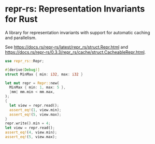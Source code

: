 # repr-rs: Representation Invariants for Rust
A library for representation invariants with support for automatic caching and parallelism.

See https://docs.rs/repr-rs/latest/repr_rs/struct.Repr.html and https://docs.rs/repr-rs/0.3.3/repr_rs/cache/struct.CacheableRepr.html.

```rust
use repr_rs::Repr;

#[derive(Debug)]
struct MinMax { min: i32, max: i32 }

let mut repr = Repr::new(
  MinMax { min: 1, max: 5 },
  |mm| mm.min < mm.max,
);
{
  let view = repr.read();
  assert_eq!(1, view.min);
  assert_eq!(5, view.max);
}
repr.write().min = 4;
let view = repr.read();
assert_eq!(4, view.min);
assert_eq!(5, view.max);
```
